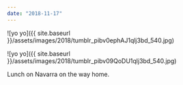 ```yaml
---
date: "2018-11-17"
---
```


![yo yo]({{ site.baseurl }}/assets/images/2018/tumblr_pibv0ephAJ1qlj3bd_540.jpg)

![yo yo]({{ site.baseurl }}/assets/images/2018/tumblr_pibv09QoDU1qlj3bd_540.jpg)

Lunch on Navarra on the way home.
